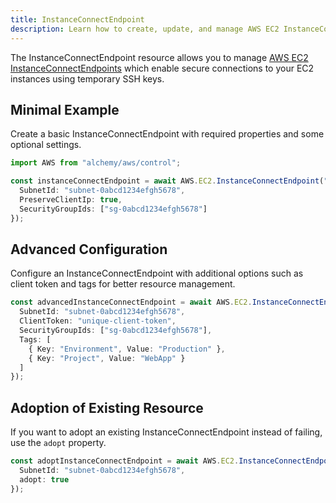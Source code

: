 ```yaml
---
title: InstanceConnectEndpoint
description: Learn how to create, update, and manage AWS EC2 InstanceConnectEndpoints using Alchemy Cloud Control.
---
```


The InstanceConnectEndpoint resource allows you to manage [AWS EC2 InstanceConnectEndpoints](https://docs.aws.amazon.com/ec2/latest/userguide/) which enable secure connections to your EC2 instances using temporary SSH keys.

## Minimal Example

Create a basic InstanceConnectEndpoint with required properties and some optional settings.

```ts
import AWS from "alchemy/aws/control";

const instanceConnectEndpoint = await AWS.EC2.InstanceConnectEndpoint("myInstanceConnectEndpoint", {
  SubnetId: "subnet-0abcd1234efgh5678",
  PreserveClientIp: true,
  SecurityGroupIds: ["sg-0abcd1234efgh5678"]
});
```

## Advanced Configuration

Configure an InstanceConnectEndpoint with additional options such as client token and tags for better resource management.

```ts
const advancedInstanceConnectEndpoint = await AWS.EC2.InstanceConnectEndpoint("advancedInstanceConnectEndpoint", {
  SubnetId: "subnet-0abcd1234efgh5678",
  ClientToken: "unique-client-token",
  SecurityGroupIds: ["sg-0abcd1234efgh5678"],
  Tags: [
    { Key: "Environment", Value: "Production" },
    { Key: "Project", Value: "WebApp" }
  ]
});
```

## Adoption of Existing Resource

If you want to adopt an existing InstanceConnectEndpoint instead of failing, use the `adopt` property.

```ts
const adoptInstanceConnectEndpoint = await AWS.EC2.InstanceConnectEndpoint("adoptedInstanceConnectEndpoint", {
  SubnetId: "subnet-0abcd1234efgh5678",
  adopt: true
});
```